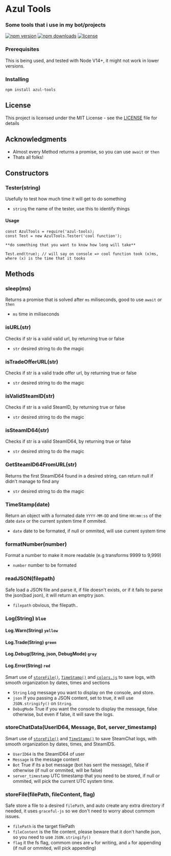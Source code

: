 # Azul Tools

### Some tools that i use in my bot/projects

[![npm version](https://img.shields.io/npm/v/azul-tools.svg)](https://npmjs.com/package/azul-tools)
[![npm downloads](https://img.shields.io/npm/dm/azul-tools.svg)](https://npmjs.com/package/azul-tools)
[![license](https://img.shields.io/npm/l/azul-tools.svg)](https://github.com/JustAzul/azul-tools/blob/master/LICENSE)

### Prerequisites

This is being used, and tested with Node V14+, it might not work in lower versions.

### Installing

```
npm install azul-tools
```

## License

This project is licensed under the MIT License - see the [LICENSE](LICENSE) file for details

## Acknowledgments

* Almost every Method returns a promise, so you can use `await` or `then`
* Thats all folks!

## Constructors

### Tester(string)

Usefully to test how much time it will get to do something

* `string` the name of the tester, use this to identify things

#### Usage

```
const AzulTools = require('azul-tools);
const Test = new AzulTools.Tester('cool function');

**do something that you want to know how long will take**

Test.end(true); // will say on console => cool function took (x)ms, where (x) is the time that it tooks
```

## Methods

### sleep(ms)

Returns a promise that is solved after `ms` miliseconds, good to use `await` or `then`

* `ms` time in miliseconds

### isURL(str)

Checks if str is a valid valid url, by returning true or false

* `str` desired string to do the magic

### isTradeOfferURL(str)

Checks if str is a valid trade offer url, by returning true or false

* `str` desired string to do the magic

### isValidSteamID(str)

Checks if str is a valid SteamID, by returning true or false

* `str` desired string to do the magic

### isSteamID64(str)

Checks if str is a valid SteamID64, by returning true or false

* `str` desired string to do the magic

### GetSteamID64FromURL(str)

Returns the first SteamID64 found in a desired string, can return null if didn't manage to find any

* `str` desired string to do the magic

### TimeStamp(date)

Return an object with a formated date `YYYY-MM-DD` and time `HH:mm:ss` of the date `date` or the current system time if ommited.

* `date` date to be formated, if null or ommited, will use current system time

### formatNumber(number)

Format a number to make it more readable (e.g transforms 9999 to 9,999)

* `number` number to be formated

### readJSON(filepath)

Safe load a JSON file and parse it, if file doesn't exists, or if it fails to parse the json(bad json), it will return an emptry json.

* `filepath` obvious, the filepath..

### Log(String) `blue`

#### Log.Warn(String) `yellow`

#### Log.Trade(String) `green`

#### Log.Debug(String, json, DebugMode) `grey`

#### Log.Error(String) `red`

Smart use of [`storeFile()`](#storefilefilepath-filecontent-flag), [`TimeStamp()`](#timestampdate) and [`colors.js`](https://github.com/Marak/colors.js) to save logs, with smooth organization by dates, times and sections

* `String` Log message you want to display on the console, and store.
* `json` If you passing a JSON content, set to true, it will use `JSON.stringify()` on `String`.
* `DebugMode` True if you want the console to display the message, false otherwise, but even if false, it will save the logs.

### storeChatData(UserID64, Message, Bot, server_timestamp)

Smart use of [`storeFile()`](#storefilefilepath-filecontent-flag) and [`TimeStamp()`](#timestampdate) to save SteamChat logs, with smooth organization by dates, times, and SteamIDS.

* `UserID64` is the SteamID64 of user
* `Message` is the message content
* `Bot` True if its a bot message (bot has sent the message), false if otherwise (if null or ommited, will be false)
* `server_timestamp` UTC timestamp that you need to be stored, if null or ommited, will pick the current UTC system time.

### storeFile(filePath, fileContent, flag)

Safe store a file to a desired `filePath`, and auto create any extra directory if needed, it uses `graceful-js` so we don't need to worry about commom issues.

* `filePath` is the target filePath
* `fileContent` is the file content, please beware that it don't handle json, so you need to use `JSON.stringify()`
* `flag` it the fs flag, commom ones are `w` for writing, and `a` for appending (if null or ommited, will pick appending)
